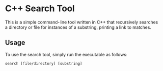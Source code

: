# C++ Search Tool

This is a simple command-line tool written in C++ that recursively searches a directory or file for instances of a substring, printing a link to matches.

## Usage

To use the search tool, simply run the executable as follows:

`search [file/directory] [substring]`
